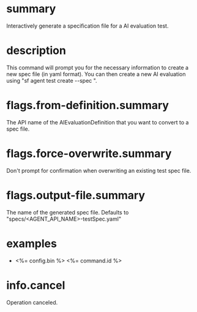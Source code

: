 # summary

Interactively generate a specification file for a AI evaluation test.

# description

This command will prompt you for the necessary information to create a new spec file (in yaml format). You can then create a new AI evaluation using "sf agent test create --spec <spec-file>".

# flags.from-definition.summary

The API name of the AIEvaluationDefinition that you want to convert to a spec file.

# flags.force-overwrite.summary

Don't prompt for confirmation when overwriting an existing test spec file.

# flags.output-file.summary

The name of the generated spec file. Defaults to "specs/<AGENT_API_NAME>-testSpec.yaml"

# examples

- <%= config.bin %> <%= command.id %>

# info.cancel

Operation canceled.
